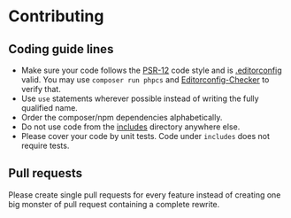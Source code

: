 # Contributing
## Coding guide lines
* Make sure your code follows the [PSR-12](https://www.php-fig.org/psr/psr-12/) code style and is [.editorconfig](.editorconfig) valid.
  You may use `composer run phpcs` and [Editorconfig-Checker](https://editorconfig-checker.github.io) to verify that.
* Use `use` statements wherever possible instead of writing the fully qualified name.
* Order the composer/npm dependencies alphabetically.
* Do not use code from the [includes](./includes) directory anywhere else.
* Please cover your code by unit tests. Code under `includes` does not require tests.

## Pull requests
Please create single pull requests for every feature instead of creating one big monster of pull request containing a complete rewrite.

